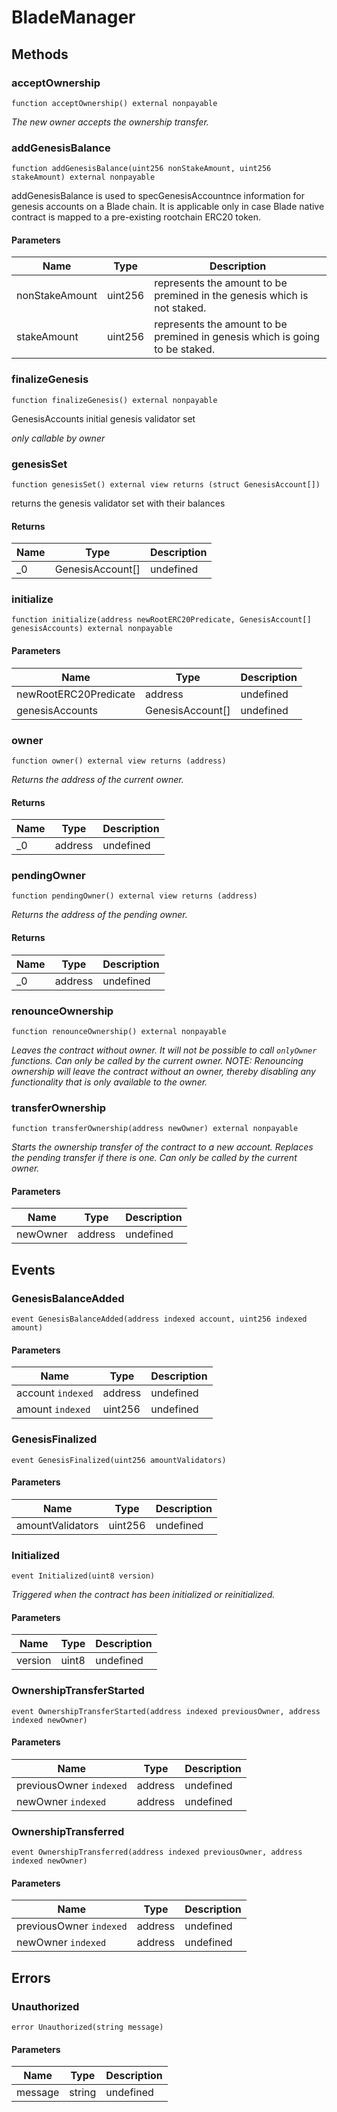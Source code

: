 # BladeManager









## Methods

### acceptOwnership

```solidity
function acceptOwnership() external nonpayable
```



*The new owner accepts the ownership transfer.*


### addGenesisBalance

```solidity
function addGenesisBalance(uint256 nonStakeAmount, uint256 stakeAmount) external nonpayable
```

addGenesisBalance is used to specGenesisAccountnce information for genesis accounts on a  Blade chain. It is applicable only in case Blade native contract is mapped to a pre-existing rootchain ERC20 token.



#### Parameters

| Name | Type | Description |
|---|---|---|
| nonStakeAmount | uint256 | represents the amount to be premined in the genesis which is not staked. |
| stakeAmount | uint256 | represents the amount to be premined in genesis which is going to be staked. |

### finalizeGenesis

```solidity
function finalizeGenesis() external nonpayable
```

GenesisAccounts initial genesis validator set

*only callable by owner*


### genesisSet

```solidity
function genesisSet() external view returns (struct GenesisAccount[])
```

returns the genesis validator set with their balances




#### Returns

| Name | Type | Description |
|---|---|---|
| _0 | GenesisAccount[] | undefined |

### initialize

```solidity
function initialize(address newRootERC20Predicate, GenesisAccount[] genesisAccounts) external nonpayable
```





#### Parameters

| Name | Type | Description |
|---|---|---|
| newRootERC20Predicate | address | undefined |
| genesisAccounts | GenesisAccount[] | undefined |

### owner

```solidity
function owner() external view returns (address)
```



*Returns the address of the current owner.*


#### Returns

| Name | Type | Description |
|---|---|---|
| _0 | address | undefined |

### pendingOwner

```solidity
function pendingOwner() external view returns (address)
```



*Returns the address of the pending owner.*


#### Returns

| Name | Type | Description |
|---|---|---|
| _0 | address | undefined |

### renounceOwnership

```solidity
function renounceOwnership() external nonpayable
```



*Leaves the contract without owner. It will not be possible to call `onlyOwner` functions. Can only be called by the current owner. NOTE: Renouncing ownership will leave the contract without an owner, thereby disabling any functionality that is only available to the owner.*


### transferOwnership

```solidity
function transferOwnership(address newOwner) external nonpayable
```



*Starts the ownership transfer of the contract to a new account. Replaces the pending transfer if there is one. Can only be called by the current owner.*

#### Parameters

| Name | Type | Description |
|---|---|---|
| newOwner | address | undefined |



## Events

### GenesisBalanceAdded

```solidity
event GenesisBalanceAdded(address indexed account, uint256 indexed amount)
```





#### Parameters

| Name | Type | Description |
|---|---|---|
| account `indexed` | address | undefined |
| amount `indexed` | uint256 | undefined |

### GenesisFinalized

```solidity
event GenesisFinalized(uint256 amountValidators)
```





#### Parameters

| Name | Type | Description |
|---|---|---|
| amountValidators  | uint256 | undefined |

### Initialized

```solidity
event Initialized(uint8 version)
```



*Triggered when the contract has been initialized or reinitialized.*

#### Parameters

| Name | Type | Description |
|---|---|---|
| version  | uint8 | undefined |

### OwnershipTransferStarted

```solidity
event OwnershipTransferStarted(address indexed previousOwner, address indexed newOwner)
```





#### Parameters

| Name | Type | Description |
|---|---|---|
| previousOwner `indexed` | address | undefined |
| newOwner `indexed` | address | undefined |

### OwnershipTransferred

```solidity
event OwnershipTransferred(address indexed previousOwner, address indexed newOwner)
```





#### Parameters

| Name | Type | Description |
|---|---|---|
| previousOwner `indexed` | address | undefined |
| newOwner `indexed` | address | undefined |



## Errors

### Unauthorized

```solidity
error Unauthorized(string message)
```





#### Parameters

| Name | Type | Description |
|---|---|---|
| message | string | undefined |


